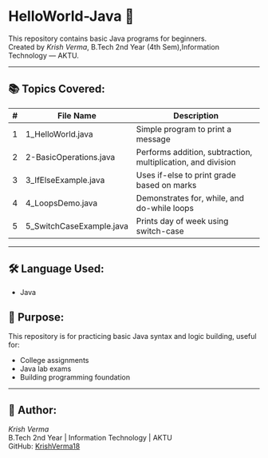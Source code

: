 # HelloWorld-Java 👋

This repository contains basic Java programs for beginners.  
Created by *Krish Verma*, B.Tech 2nd Year (4th Sem),Information Technology — AKTU.

---

## 📚 Topics Covered:

| # | File Name               | Description                                |
|---|-------------------------|--------------------------------------------|
| 1 | 1_HelloWorld.java         | Simple program to print a message          |
| 2 | 2-BasicOperations.java    | Performs addition, subtraction, multiplication, and division |
| 3 | 3_IfElseExample.java      | Uses if-else to print grade based on marks |
| 4 | 4_LoopsDemo.java          | Demonstrates for, while, and do-while loops|
| 5 | 5_SwitchCaseExample.java  | Prints day of week using switch-case       |

---

## 🛠 Language Used:
- Java

## 🎯 Purpose:
This repository is for practicing basic Java syntax and logic building, useful for:
- College assignments
- Java lab exams
- Building programming foundation

---

## 👤 Author:
*Krish Verma*  
B.Tech 2nd Year | Information Technology | AKTU  
GitHub: [KrishVerma18](https://github.com/KrishVerma18)
